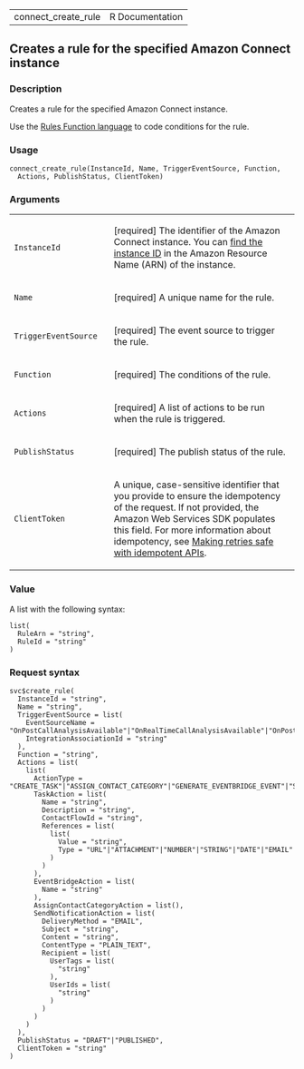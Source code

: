 <table style="width: 100%;">
<tbody>
<tr class="odd">
<td>connect_create_rule</td>
<td style="text-align: right;">R Documentation</td>
</tr>
</tbody>
</table>

## Creates a rule for the specified Amazon Connect instance

### Description

Creates a rule for the specified Amazon Connect instance.

Use the [Rules Function
language](https://docs.aws.amazon.com/connect/latest/APIReference/connect-rules-language.html)
to code conditions for the rule.

### Usage

    connect_create_rule(InstanceId, Name, TriggerEventSource, Function,
      Actions, PublishStatus, ClientToken)

### Arguments

<table>
<colgroup>
<col style="width: 35%" />
<col style="width: 65%" />
</colgroup>
<tbody>
<tr class="odd">
<td><code id="connect_create_rule_:_InstanceId">InstanceId</code></td>
<td><p>[required] The identifier of the Amazon Connect instance. You can
<a
href="https://docs.aws.amazon.com/connect/latest/adminguide/find-instance-arn.html">find
the instance ID</a> in the Amazon Resource Name (ARN) of the
instance.</p></td>
</tr>
<tr class="even">
<td><code id="connect_create_rule_:_Name">Name</code></td>
<td><p>[required] A unique name for the rule.</p></td>
</tr>
<tr class="odd">
<td><code
id="connect_create_rule_:_TriggerEventSource">TriggerEventSource</code></td>
<td><p>[required] The event source to trigger the rule.</p></td>
</tr>
<tr class="even">
<td><code id="connect_create_rule_:_Function">Function</code></td>
<td><p>[required] The conditions of the rule.</p></td>
</tr>
<tr class="odd">
<td><code id="connect_create_rule_:_Actions">Actions</code></td>
<td><p>[required] A list of actions to be run when the rule is
triggered.</p></td>
</tr>
<tr class="even">
<td><code
id="connect_create_rule_:_PublishStatus">PublishStatus</code></td>
<td><p>[required] The publish status of the rule.</p></td>
</tr>
<tr class="odd">
<td><code id="connect_create_rule_:_ClientToken">ClientToken</code></td>
<td><p>A unique, case-sensitive identifier that you provide to ensure
the idempotency of the request. If not provided, the Amazon Web Services
SDK populates this field. For more information about idempotency, see <a
href="https://aws.amazon.com/builders-library/making-retries-safe-with-idempotent-APIs/">Making
retries safe with idempotent APIs</a>.</p></td>
</tr>
</tbody>
</table>

### Value

A list with the following syntax:

    list(
      RuleArn = "string",
      RuleId = "string"
    )

### Request syntax

    svc$create_rule(
      InstanceId = "string",
      Name = "string",
      TriggerEventSource = list(
        EventSourceName = "OnPostCallAnalysisAvailable"|"OnRealTimeCallAnalysisAvailable"|"OnPostChatAnalysisAvailable"|"OnZendeskTicketCreate"|"OnZendeskTicketStatusUpdate"|"OnSalesforceCaseCreate"|"OnContactEvaluationSubmit",
        IntegrationAssociationId = "string"
      ),
      Function = "string",
      Actions = list(
        list(
          ActionType = "CREATE_TASK"|"ASSIGN_CONTACT_CATEGORY"|"GENERATE_EVENTBRIDGE_EVENT"|"SEND_NOTIFICATION",
          TaskAction = list(
            Name = "string",
            Description = "string",
            ContactFlowId = "string",
            References = list(
              list(
                Value = "string",
                Type = "URL"|"ATTACHMENT"|"NUMBER"|"STRING"|"DATE"|"EMAIL"
              )
            )
          ),
          EventBridgeAction = list(
            Name = "string"
          ),
          AssignContactCategoryAction = list(),
          SendNotificationAction = list(
            DeliveryMethod = "EMAIL",
            Subject = "string",
            Content = "string",
            ContentType = "PLAIN_TEXT",
            Recipient = list(
              UserTags = list(
                "string"
              ),
              UserIds = list(
                "string"
              )
            )
          )
        )
      ),
      PublishStatus = "DRAFT"|"PUBLISHED",
      ClientToken = "string"
    )
